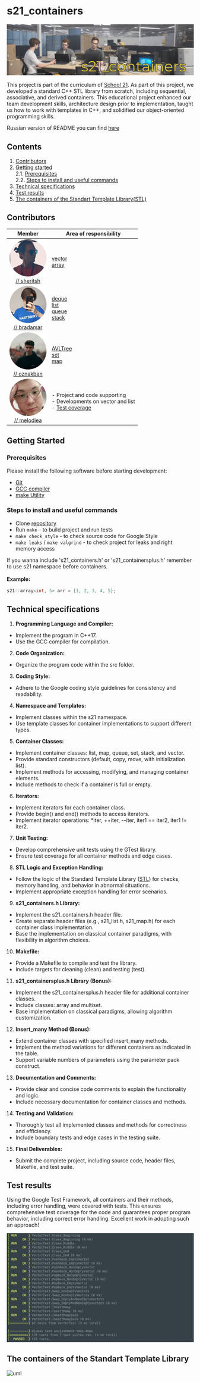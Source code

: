 # s21_containers

![s21_containers](./misc/images/header_containers.jpg)

This project is part of the curriculum of [School 21](https://21-school.ru/).
As part of this project, we developed a standard C++ STL library from scratch, including sequential, associative, and derived containers. This educational project enhanced our team development skills, architecture design prior to implementation, taught us how to work with templates in C++, and solidified our object-oriented programming skills.

Russian version of README you can find [here](./README_RUS.md)


## Contents

1. [Contributors](#contributors)
2. [Getting started](#getting-started) \
   2.1. [Prerequisites](#prerequisites)  
   2.2. [Steps to install and useful commands](#steps-to-install-and-useful-commands)
3. [Technical specifications](#technical-specifications)
4. [Test results](#test-results)
5. [The containers of the Standart Template Library(STL)](#the-containers-of-the-standart-template-library)


## Contributors

|                       <center> Member </center>                             |              Area of ​​responsibility         |
|-----------------------------------------------------------------------------|--------------------------------------------|
| [![sheritsh_avatar](misc/images/sheritsh.png)](https://github.com/sheritsh)<br /> <center>[// sheritsh](https://github.com/sheritsh)</center> | [vector](./src/s21_containers/vector/) <br /> [array](./src/s21_containersplus/array/) <br /> |
| [![bradamar_avatar](misc/images/bradamar.png)](https://github.com/YaBear)<br /> <center>[// bradamar](https://github.com/YaBear)</center>| [deque](./src/s21_containers/deque/) <br /> [list](./src/s21_containers/list/) <br /> [queue](./src/s21_containers/queue/) <br /> [stack](./src/s21_containers/stack/) |
| [![oznakban_avatar](misc/images/oznakban.png)](https://github.com/s21gcc)<br /> <center>[// oznakban](https://github.com/s21gcc)</center>| [AVLTree](./src/s21_containers/AVLTree/) <br /> [set](./src/s21_containers/set/) <br /> [map](./src/s21_containers/map/) |
| [![melodiea_avatar](misc/images/melodiea.png)](https://github.com/Mihal-Urich)<br /> <center>[// melodiea](https://github.com/Mihal-Urich)</center>| - Project and code supporting <br /> - Developments on vector and list <br /> - [Test coverage](./src/tests/) |

## Getting Started

### Prerequisites

Please install the following software before starting development:

- [Git](https://git-scm.com/downloads)
- [GCC compiler](https://gcc.gnu.org/)
- [make Utility](https://www.gnu.org/software/make/)

### Steps to install and useful commands

- Clone [repository](./)
- Run `make` - to build project and run tests
- `make check_style` - to check source code for Google Style
- `make leaks` / `make valgrind` - to check project for leaks and right memory access

If you wanna include 's21_containers.h' or 's21_containersplus.h' remember to use s21 namespace before containers. <br /><br />
__Example:__
```C++
s21::array<int, 5> arr = {1, 2, 3, 4, 5};
```

## Technical specifications

1. __Programming Language and Compiler:__
- Implement the program in C++17.
- Use the GCC compiler for compilation.
2. __Code Organization:__
- Organize the program code within the src folder.
3. __Coding Style:__
- Adhere to the Google coding style guidelines for consistency and readability.
4. __Namespace and Templates:__
- Implement classes within the s21 namespace.
- Use template classes for container implementations to support different types.
5. __Container Classes:__
- Implement container classes: list, map, queue, set, stack, and vector.
- Provide standard constructors (default, copy, move, with initialization list).
- Implement methods for accessing, modifying, and managing container elements.
- Include methods to check if a container is full or empty.
6. __Iterators:__
- Implement iterators for each container class.
- Provide begin() and end() methods to access iterators.
- Implement iterator operations: *iter, ++iter, --iter, iter1 == iter2, iter1 != iter2.
7. __Unit Testing:__
- Develop comprehensive unit tests using the GTest library.
- Ensure test coverage for all container methods and edge cases.
8. __STL Logic and Exception Handling:__
- Follow the logic of the Standard Template Library ([STL](#the-containers-of-the-standart-template-library)) for checks, memory handling, and behavior in abnormal situations.
- Implement appropriate exception handling for error scenarios.
9. __s21_containers.h Library:__
- Implement the s21_containers.h header file.
- Create separate header files (e.g., s21_list.h, s21_map.h) for each container class implementation.
- Base the implementation on classical container paradigms, with flexibility in algorithm choices.
10. __Makefile:__
- Provide a Makefile to compile and test the library.
- Include targets for cleaning (clean) and testing (test).
11. __s21_containersplus.h Library (Bonus):__
- Implement the s21_containersplus.h header file for additional container classes.
- Include classes: array and multiset.
- Base implementation on classical paradigms, allowing algorithm customization.
12. __Insert_many Method (Bonus):__
- Extend container classes with specified insert_many methods.
- Implement the method variations for different containers as indicated in the table.
- Support variable numbers of parameters using the parameter pack construct.
13. __Documentation and Comments:__
- Provide clear and concise code comments to explain the functionality and logic.
- Include necessary documentation for container classes and methods.
14. __Testing and Validation:__
- Thoroughly test all implemented classes and methods for correctness and efficiency.
- Include boundary tests and edge cases in the testing suite.
15. __Final Deliverables:__
- Submit the complete project, including source code, header files, Makefile, and test suite.

## Test results

Using the Google Test Framework, all containers and their methods, including error handling, were covered with tests. This ensures comprehensive test coverage for the code and guarantees proper program behavior, including correct error handling. Excellent work in adopting such an approach!

![test_results](./misc/images/test_results.png)

## The containers of the Standart Template Library

![uml](./materials/STL_UML.png)
